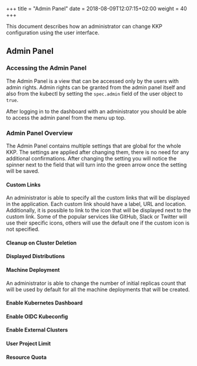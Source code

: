 +++
title = "Admin Panel"
date = 2018-08-09T12:07:15+02:00
weight = 40
+++

This document describes how an administrator can change KKP configuration using the user interface.

## Admin Panel


### Accessing the Admin Panel

The Admin Panel is a view that can be accessed only by the users with admin rights. Admin rights can be granted from
the admin panel itself and also from the kubectl by setting the `spec.admin` field of the user object to `true`.

After logging in to the dashboard with an administrator you should be able to access the admin panel from the menu up
top.

### Admin Panel Overview

The Admin Panel contains multiple settings that are global for the whole KKP. The settings are applied after changing
them, there is no need for any additional confirmations. After changing the setting you will notice the spinner next to
the field that will turn into the green arrow once the setting will be saved.

#### Custom Links
An administrator is able to specify all the custom links that will be displayed in the application. Each custom link 
should have a label, URL and location. Additionally, it is possible to link to the icon that will be displayed next to 
the custom link. Some of the popular services like GitHub, Slack or Twitter will use their specific icons, others will 
use the default one if the custom icon is not specified.

#### Cleanup on Cluster Deletion

#### Displayed Distributions

#### Machine Deployment
An administrator is able to change the number of initial replicas count that will be used by default for all the machine
deployments that will be created.

#### Enable Kubernetes Dashboard

#### Enable OIDC Kubeconfig

#### Enable External Clusters

#### User Project Limit

#### Resource Quota

